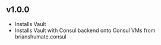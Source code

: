 ## v1.0.0

- Installs Vault
- Installs Vault with Consul backend onto Consul VMs from brianshumate.consul
